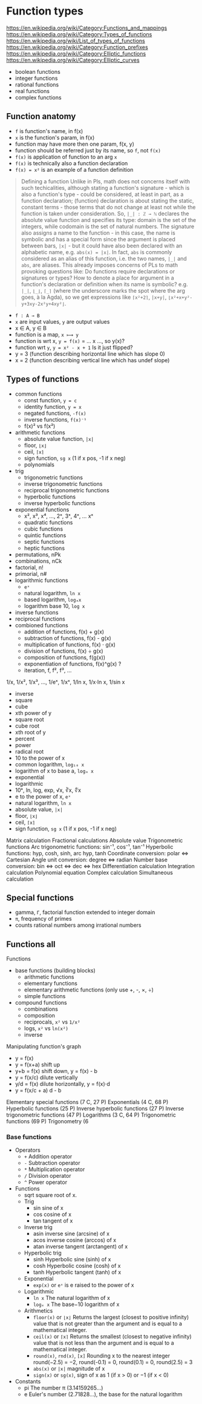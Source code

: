 # Function types

https://en.wikipedia.org/wiki/Category:Functions_and_mappings
https://en.wikipedia.org/wiki/Category:Types_of_functions
https://en.wikipedia.org/wiki/List_of_types_of_functions
https://en.wikipedia.org/wiki/Category:Function_prefixes
https://en.wikipedia.org/wiki/Category:Elliptic_functions
https://en.wikipedia.org/wiki/Category:Elliptic_curves

- boolean functions
- integer functions
- rational functions
- real functions
- complex functions


## Function anatomy

- `f` is function's name, in f(x)
- `x` is the function's param, in f(x)
- function may have more then one param, f(x, y)
- function should be referred just by its name, so `f`, not `f(x)`
- `f(x)` is application of function to an arg `x`
- `f(x)` is technically also a function declaration
- `f(x) = x²` is an example of a function definition

>Defining a function
Unlike in Pls, math does not concerns itself with such techicalities, although stating a function's signature - which is also a function's type - could be considered, at least in part, as a function declaration; (function) declaration is about stating the static, constant terms - those terms that do not change at least not while the function is taken under consideration. So, `|_| : ℤ → ℕ` declares the absolute value function and specifies its type: domain is the set of the integers, while codomain is the set of natural numbers. The signature also assigns a name to the function - in this case, the name is symbolic and has a special form since the argument is placed between bars, `|x|` - but it could have also been declared with an alphabetic name, e.g. `abs(x) = |x|`. In fact, `abs` is commonly considered as an alias of this function, i.e. the two names, `|_|` and `abs`, are aliases. This already imposes concerns of PLs to math provoking questions like: Do functions require declarations or signatures or types? How to denote a place for argument in a function's declaration or definition when its name is symbolic? e.g. `|_|`, `⌊_⌋`, `⌈_⌉` (where the underscore marks the spot where the arg goes, à la Agda), so we get expressions like `⌈x²+2⌉`, `|x+y|`, `⌊x²+x+y²-y+3xy-2x²y+4xy²⌋`.






- `f : A → B`
- `x` are input values, `y` are output values
- x ∈ A, y ∈ B
- function is a map, `x ⟼ y`
- function is wrt x, `y = f(x)` = … x …, so y(x)?
- function wrt `y`, `y = x² - x + 1` Is it just flipped?
- y = 3 (function describing horizontal line which has slope 0)
- x = 2 (function describing vertical line which has undef slope)

## Types of functions
- common functions
  - const function, `y = c`
  - identity function, `y = x`
  - negated functions, `-f(x)`
  - inverse functions, `f(x)⁻¹`
  - f(x)² vs f(x²)
- arithmetic functions
  - absolute value function, `|x|`
  - floor, `⌊x⌋`
  - ceil, `⌈x⌉`
  - sign function, `sg x` (1 if x pos, -1 if x neg)
  - polynomials
- trig
  - trigonometric functions
  - inverse trigonometric functions
  - reciprocal trigonometric functions
  - hyperbolic functions
  - inverse hyperbolic functions
- exponential functions
  - x², x³, x⁴, …, 2ˣ, 3ˣ, 4ˣ, … xˣ
  - quadratic functions
  - cubic functions
  - quintic functions
  - septic functions
  - heptic functions
- permutations, nPk
- combinations, nCk
- factorial, n!
- primorial, n#
- logarithmic functions
  - `eˣ`
  - natural logarithm, `ln x`
  - based logarithm, `logₐx`
  - logarithm base 10, `log x`
- inverse functions
- reciprocal functions
- combioned functions
  - addition of functions,       f(x) + g(x)
  - subtraction of functions,    f(x) - g(x)
  - multiplication of functions, f(x) ⋅ g(x)
  - division of functions,       f(x) ÷ g(x)
  - composition of functions,    f(g(x))
  - exponentiation of functions, f(x)^g(x) ?
  - iteration, f, f², f³, …


1/x, 1/x², 1/x³, …, 1/eˣ, 1/xˣ, 1/ln x, 1/x⋅ln x, 1/sin x

- inverse
- square
- cube
- xth power of y
- square root
- cube root
- xth root of y
- percent
- power
- radical root
- 10 to the power of x
- common logarithm, `log₁₀ x`
- logarithm of x to base a, `logₐ x`
- exponential
- logarithmic
- 10ˣ, ln, log, exp, √x, ∛x, ∜x
- e to the power of x, `eˣ`
- natural logarithm, `ln x`
- absolute value, `|x|`
- floor, `⌊x⌋`
- ceil, `⌈x⌉`
- sign function, `sg x` (1 if x pos, -1 if x neg)

Matrix calculation
Fractional calculations
Absolute value
Trigonometric functions
Arc trigonometric functions: sin⁻¹, cos⁻¹, tan⁻¹
Hyperbolic functions: hyp, cosh, sinh, arc hyp, tanh
Coordinate conversion: polar ⇔ Cartesian
Angle unit conversion: degree ⇔ radian
Number base conversion: bin ⇔ oct ⇔ dec ⇔ hex
Differentiation calculation
Integration calculation
Polynomial equation
Complex calculation
Simultaneous calculation



## Special functions

- gamma, `Γ`, factorial function extended to integer domain
- `π`, frequency of primes
- counts rational numbers among irrational numbers

## Functions all

Functions
- base functions (building blocks)
  - arithmetic functions
  - elementary functions
  - elementary arithmetic functions (only use +, -, ×, ÷)
  - simple functions
- compound functions
  - combinations
  - composition
  - reciprocals, `x²` vs `1/x²`
  - logs,        `x²` vs `ln(x²)`
  - inverse

Manipulating function's graph
- y = f(x)
- y = f(x+a) shift up
- y+b = f(x) shift down, y = f(x) - b
- y = f(x/c) dilute vertically
- y/d = f(x) dilute horizontally, y = f(x)⋅d
- y = f(x/c + a) d - b

Elementary special functions (7 C, 27 P)
Exponentials (4 C, 68 P)
 Hyperbolic functions (25 P)
 Inverse hyperbolic functions (27 P)
 Inverse trigonometric functions (47 P)
Logarithms (3 C, 64 P)
 Trigonometric functions (69 P)
Trigonometry (6


### Base functions

- Operators
  - `+` Addition operator
  - `-` Subtraction operator
  - `*` Multiplication operator
  - `/` Division operator
  - `^` Power operator
- Functions
  - sqrt  square root of x.
  - Trig
    - sin   sine of x
    - cos   cosine of x
    - tan   tangent of x
  - Inverse trig
    - asin  inverse sine (arcsine) of x
    - acos  inverse cosine (arccos) of x
    - atan  inverse tangent (arctangent) of x
  - Hyperbolic trig
    - sinh  Hyperbolic sine (sinh) of x
    - cosh  Hyperbolic cosine (cosh) of x
    - tanh  Hyperbolic tangent (tanh) of x
  - Exponential
    - `exp(x)` or `eˣ` is e raised to the power of x
  - Logarithmic
    - `ln x`   The natural logarithm of x
    - `logₑ x` The base−10 logarithm of x
  - Arithmetics
    - `floor(x)` or `⌊x⌋`
      Returns the largest (closest to positive infinity) value that is not greater than the argument and is equal to a mathematical integer.
    - `ceil(x)` or `⌈x⌉`
      Returns the smallest (closest to negative infinity) value that is not less than the argument and is equal to a mathematical integer.
    - `round(x)`, `rnd(x)`, `[x]` Rounding x to the nearest integer
       round(−2.5) = −2, round(-0.1) = 0, round(0.1) = 0, round(2.5) = 3
    - `abs(x)` or `|x|` magnitude of x
    - `sign(x)` or `sg(x)`, sign of x as 1 (if x > 0) or −1 (if x < 0)
- Constants
  - pi  The number π (3.14159265...)
  - e   Euler's number (2.71828...), the base for the natural logarithm
